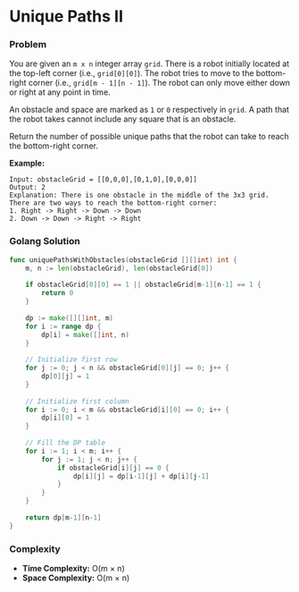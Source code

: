 # Unique Paths II

### Problem
You are given an `m x n` integer array `grid`. There is a robot initially located at the top-left corner (i.e., `grid[0][0]`). The robot tries to move to the bottom-right corner (i.e., `grid[m - 1][n - 1]`). The robot can only move either down or right at any point in time.

An obstacle and space are marked as `1` or `0` respectively in `grid`. A path that the robot takes cannot include any square that is an obstacle.

Return the number of possible unique paths that the robot can take to reach the bottom-right corner.

**Example:**
```
Input: obstacleGrid = [[0,0,0],[0,1,0],[0,0,0]]
Output: 2
Explanation: There is one obstacle in the middle of the 3x3 grid.
There are two ways to reach the bottom-right corner:
1. Right -> Right -> Down -> Down
2. Down -> Down -> Right -> Right
```

### Golang Solution

```go
func uniquePathsWithObstacles(obstacleGrid [][]int) int {
    m, n := len(obstacleGrid), len(obstacleGrid[0])
    
    if obstacleGrid[0][0] == 1 || obstacleGrid[m-1][n-1] == 1 {
        return 0
    }
    
    dp := make([][]int, m)
    for i := range dp {
        dp[i] = make([]int, n)
    }
    
    // Initialize first row
    for j := 0; j < n && obstacleGrid[0][j] == 0; j++ {
        dp[0][j] = 1
    }
    
    // Initialize first column
    for i := 0; i < m && obstacleGrid[i][0] == 0; i++ {
        dp[i][0] = 1
    }
    
    // Fill the DP table
    for i := 1; i < m; i++ {
        for j := 1; j < n; j++ {
            if obstacleGrid[i][j] == 0 {
                dp[i][j] = dp[i-1][j] + dp[i][j-1]
            }
        }
    }
    
    return dp[m-1][n-1]
}
```

### Complexity
- **Time Complexity:** O(m × n)
- **Space Complexity:** O(m × n)
